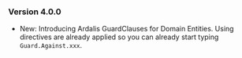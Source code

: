 ### Version 4.0.0

- New: Introducing Ardalis GuardClauses for Domain Entities. Using directives are already applied so you can already start typing `Guard.Against.xxx`. 
